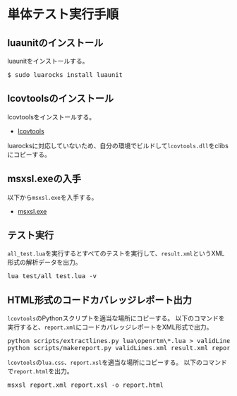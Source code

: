 # 単体テスト実行手順
## luaunitのインストール

luaunitをインストールする。

<pre>
$ sudo luarocks install luaunit
</pre>

## lcovtoolsのインストール

lcovtoolsをインストールする。

* [lcovtools](https://github.com/nmcveity/lcovtools)

luarocksに対応していないため、自分の環境でビルドして`lcovtools.dll`をclibsにコピーする。

## msxsl.exeの入手

以下から`msxsl.exe`を入手する。

* [msxsl.exe](https://www.microsoft.com/en-us/download/details.aspx?id=21714)

## テスト実行

`all_test.lua`を実行するとすべてのテストを実行して、`result.xml`というXML形式の解析データを出力。

<pre>
lua test/all_test.lua -v
</pre>

## HTML形式のコードカバレッジレポート出力

`lcovtools`のPythonスクリプトを適当な場所にコピーする。
以下のコマンドを実行すると、`report.xml`にコードカバレッジレポートをXML形式で出力。

<pre>
python scripts/extractlines.py lua\openrtm\*.lua > validLines.xml
python scripts/makereport.py validLines.xml result.xml report.xml -b ./
</pre>


`lcovtools`の`lua.css`、`report.xsl`を適当な場所にコピーする。
以下のコマンドで`report.html`を出力。

<pre>
msxsl report.xml report.xsl -o report.html
</pre>
